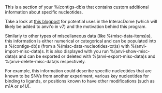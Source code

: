 This is a section of your %(contigs-db)s that contains custom additional information about specific nucleotides. 

Take a look at [this blogpost](http://merenlab.org/2020/07/22/interacdome/#6-storing-the-per-residue-binding-frequencies-into-the-contigs-database) for potential uses in the InteracDome (which will likely be added to anvi'o in v7) and the motivation behind this program. 

Similarly to other types of miscellaneous data (like %(misc-data-items)s), this information is either numerical or categorical and can be populated into a %(contigs-db)s (from a %(misc-data-nucleotides-txt)s) with %(anvi-import-misc-data)s. It is also displayed with you run %(anvi-show-misc-data)s and can be exported or deleted with %(anvi-export-misc-data)s and %(anvi-delete-misc-data)s respectively. 

For example, this information could describe specific nucleotides that are known to be SNVs from another experiment, various key nucleotides for binding to ligands, or positions known to have other modifications (such as m1A or s4U).
